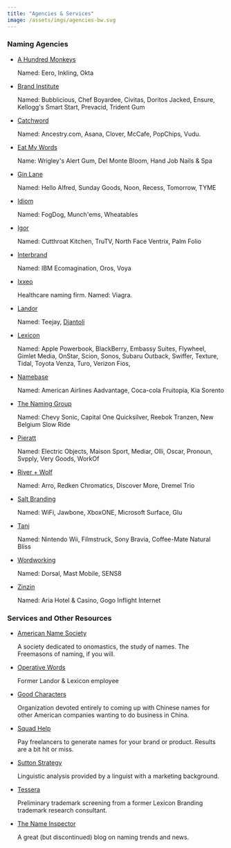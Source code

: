 ```yaml
---
title: "Agencies & Services"
image: /assets/imgs/agencies-bw.svg
---
```


### Naming Agencies

- [A Hundred Monkeys](http://www.ahundredmonkeys.com/)

  Named: Eero, Inkling, Okta

- [Brand Institute](http://www.brandinstitute.com/experience_consumer.asp)

  Named: Bubblicious, Chef Boyardee, Civitas, Doritos Jacked, Ensure, Kellogg's Smart Start, Prevacid, Trident Gum

- [Catchword](http://catchwordbranding.com/full-portfolio/#?sort=acf.tbcw_full_portfolio_custom_sort_order)

  Named: Ancestry.com, Asana, Clover, McCafe, PopChips, Vudu.

- [Eat My Words](http://eatmywords.com/)

  Name: Wrigley's Alert Gum, Del Monte Bloom, Hand Job Nails & Spa

- [Gin Lane](https://www.ginlane.com/#our-work)

  Named: Hello Alfred, Sunday Goods, Noon, Recess, Tomorrow, TYME

- [Idiom](http://idiomnaming.com/projects/)

  Named: FogDog, Munch'ems, Wheatables

- [Igor](https://www.igorinternational.com/clients/case-studies-naming-agencies.php)

  Named: Cutthroat Kitchen, TruTV, North Face Ventrix, Palm Folio

- [Interbrand](http://interbrand.com/services/naming/)

  Named: IBM Ecomagination, Oros, Voya

- [Ixxeo](http://ixxeo.com/)

  Healthcare naming firm. Named: Viagra.

- [Landor](https://landor.com/)

  Named: Teejay, [Djantoli](https://landor.com/work/djantoli)

- [Lexicon](https://www.lexiconbranding.com/)

  Named: Apple Powerbook, BlackBerry, Embassy Suites, Flywheel, Gimlet Media, OnStar, Scion, Sonos, Subaru Outback, Swiffer, Texture, Tidal, Toyota Venza, Turo, Verizon Fios,

- [Namebase](http://www.namebase.com/)

  Named: American Airlines Aadvantage, Coca-cola Fruitopia, Kia Sorento
  
- [The Naming Group](http://thenaminggroup.com/work/)

  Named: Chevy Sonic, Capital One Quicksilver, Reebok Tranzen, New Belgium Slow Ride

- [Pieratt](http://pieratt.com/)

  Named: Electric Objects, Maison Sport, Mediar, Olli, Oscar, Pronoun, Svpply, Very Goods, WorkOf
  
- [River + Wolf](https://riverandwolf.com/work/)

  Named: Arro, Redken Chromatics, Discover More, Dremel Trio
  
- [Salt Branding](http://www.saltbranding.com/)
  
  Named: WiFi, Jawbone, XboxONE, Microsoft Surface, Glu

- [Tanj](https://tanj.co)

  Named: Nintendo Wii, Filmstruck, Sony Bravia, Coffee-Mate Natural Bliss

- [Wordworking](http://www.wordworking.com/)

  Named: Dorsal, Mast Mobile, SENS8

- [Zinzin](https://www.zinzin.com/)
  
  Named: Aria Hotel & Casino, Gogo Inflight Internet

### Services and Other Resources

- [American Name Society](http://www.americannamesociety.org/)

  A society dedicated to onomastics, the study of names. The
  Freemasons of naming, if you will.

- [Operative Words](http://operativewords.blogspot.com/)

  Former Landor & Lexicon employee

- [Good Characters](https://service.goodcharacters.com/brand/)

  Organization devoted entirely to coming up with Chinese names for other American companies wanting to do business in China.

- [Squad Help](http://www.squadhelp.com/)

  Pay freelancers to generate names for your brand or product. Results are a bit hit or miss.

- [Sutton Strategy](http://suttonstrategy.com/services/linguistic-analysis/)

  Linguistic analysis provided by a linguist with a marketing background.

- [Tessera](http://tessera.bz/)

  Preliminary trademark screening from a former Lexicon Branding trademark research consultant.

- [The Name Inspector](http://www.thenameinspector.com/)

  A great (but discontinued) blog on naming trends and news.
